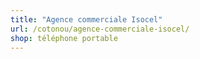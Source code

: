 ```yaml
---
title: "Agence commerciale Isocel"
url: /cotonou/agence-commerciale-isocel/
shop: téléphone portable
---
```


